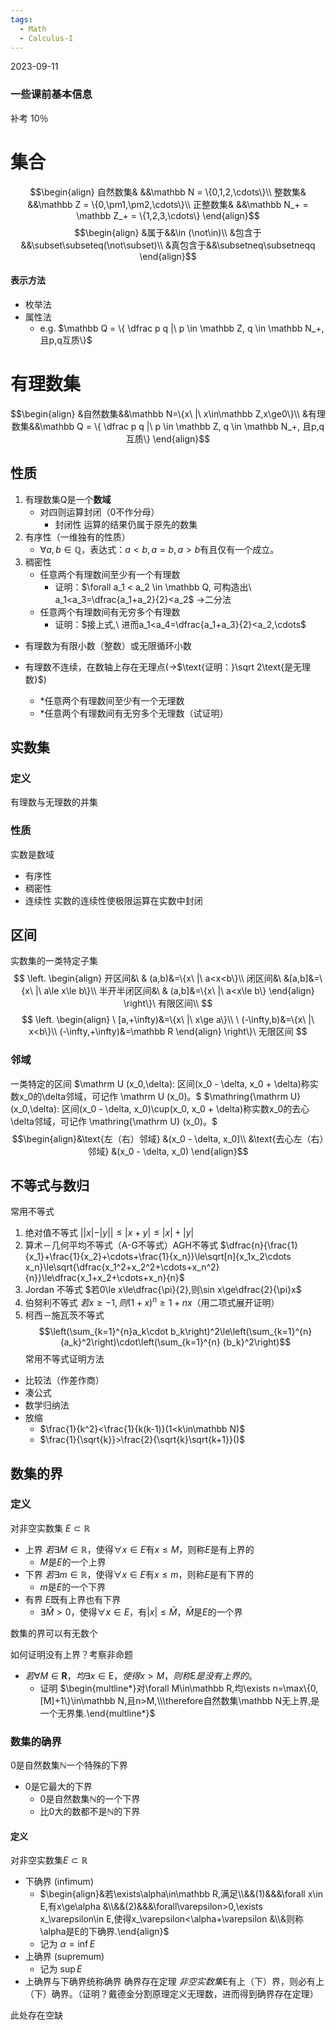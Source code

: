 ```yaml
---
tags:
  - Math
  - Calculus-I
---
```

2023-09-11
### 一些课前基本信息
补考 10％


# 集合
$$\begin{align}
自然数集& &&\mathbb N = \{0,1,2,\cdots\}\\
整数集& &&\mathbb Z = \{0,\pm1,\pm2,\cdots\}\\
正整数集& &&\mathbb N_+ = \mathbb Z_+ = \{1,2,3,\cdots\}
\end{align}$$
$$\begin{align}
&属于&&\in (\not\in)\\
&包含于&&\subset\subseteq(\not\subset)\\
&真包含于&&\subsetneq\subsetneqq
\end{align}$$

#### 表示方法
- 枚举法
- 属性法
	- e.g. $\mathbb Q =  \{ \dfrac p q |\ p \in \mathbb Z, q \in \mathbb N_+, 且p,q互质\}$
# 有理数集
$$\begin{align}
&自然数集&&\mathbb N=\{x\ |\ x\in\mathbb Z,x\ge0\}\\
&有理数集&&\mathbb Q =  \{ \dfrac p q |\ p \in \mathbb Z, q \in \mathbb N_+, 且p,q互质\}
\end{align}$$
## 性质
1. 有理数集Q是一个**数域**
	- 对四则运算封闭（0不作分母）
		- 封闭性 运算的结果仍属于原先的数集
2. 有序性（一维独有的性质）
	- $\forall a,b\in \mathbb Q\text{，表达式：}a<b,a=b,a>b\text{有且仅有一个成立。}$
3. 稠密性
	- 任意两个有理数间至少有一个有理数
		- 证明：$\forall a_1 < a_2 \in \mathbb Q, 可构造出\ a_1<a_3=\dfrac{a_1+a_2}{2}<a_2$ ->二分法
	- 任意两个有理数间有无穷多个有理数
		- 证明：$接上式,\ 进而a_1<a_4=\dfrac{a_1+a_3}{2}<a_2,\cdots$

- 有理数为有限小数（整数）或无限循环小数

- 有理数不连续，在数轴上存在无理点(->$\text{证明：}\sqrt 2\text{是无理数}$)
	- \*任意两个有理数间至少有一个无理数
	- \*任意两个有理数间有无穷多个无理数（试证明）
## 实数集
### 定义
有理数与无理数的并集
### 性质
实数是数域
- 有序性
- 稠密性
- 连续性
实数的连续性使极限运算在实数中封闭
## 区间
实数集的一类特定子集
$$
\left.
\begin{align}
开区间&\       &  (a,b)&=\{x\ |\ a<x<b\}\\
闭区间&\       &[a,b]&=\{x\ |\ a\le x\le b\}\\
半开半闭区间&\  & (a,b]&=\{x\ |\ a<x\le b\}
\end{align}
\right\}\ 有限区间\\
$$
$$
\left.
\begin{align}
\ [a,+\infty)&=\{x\ |\ x\ge a\}\\
\ (-\infty,b)&=\{x\ |\ x<b\}\\
(-\infty,+\infty)&=\mathbb R
\end{align}
\right\}\ 无限区间
$$
### 邻域
一类特定的区间
$\mathrm U (x_0,\delta): 区间(x_0 - \delta, x_0 + \delta)称实数x_0的\delta邻域，可记作 \mathrm U (x_0)。$
$\mathring{\mathrm U} (x_0,\delta): 区间(x_0 - \delta, x_0)\cup(x_0, x_0 + \delta)称实数x_0的去心\delta邻域，可记作 \mathring{\mathrm U} (x_0)。$
$$\begin{align}&\text{左（右）邻域} &(x_0 - \delta, x_0]\\
&\text{去心左（右）邻域} &(x_0 - \delta, x_0)
\end{align}$$

## 不等式与数归
常用不等式
1. 绝对值不等式 $||x|-|y||\le|x+y|\le|x|+|y|$
2. 算术－几何平均不等式（A-G不等式）AGH不等式 $\dfrac{n}{\frac{1}{x_1}+\frac{1}{x_2}+\cdots+\frac{1}{x_n}}\le\sqrt[n]{x_1x_2\cdots x_n}\le\sqrt{\dfrac{x_1^2+x_2^2+\cdots+x_n^2}{n}}\le\dfrac{x_1+x_2+\cdots+x_n}{n}$
3. Jordan 不等式 $若0\le x\le\dfrac{\pi}{2},则\sin x\ge\dfrac{2}{\pi}x$
4. 伯努利不等式 $若x \ge -1, 则(1+x)^n \ge 1 + nx\text{（用二项式展开证明）}$
5. 柯西－施瓦茨不等式 $$\left(\sum_{k=1}^{n}a_k\cdot b_k\right)^2\le\left(\sum_{k=1}^{n} {a_k}^2\right)\cdot\left(\sum_{k=1}^{n} {b_k}^2\right)$$
常用不等式证明方法
- 比较法（作差作商）
- 凑公式
- 数学归纳法
- 放缩
	- $\frac{1}{k^2}<\frac{1}{k(k-1)}(1<k\in\mathbb N)$
	- $\frac{1}{\sqrt{k}}>\frac{2}{\sqrt{k}\sqrt{k+1}}()$
## 数集的界
### 定义 
对非空实数集 $E \subset\mathbb R$
- 上界 $若\exists M\in\mathbb R\text{，使得}\forall x\in E\text{有}x\le M\text{，则称}E\text{是有上界的}$
	- $M\text{是}E\text{的一个上界}$
- 下界 $若\exists m\in\mathbb R\text{，使得}\forall x\in E\text{有}x\le m\text{，则称}E\text{是有下界的}$
	- $m\text{是}E\text{的一个下界}$
- 有界 $E\text{既有上界也有下界}$
	- $\exists \bar M >0 \text{，使得}\forall x\in E\text{，有}|x|\le \bar M \text{，}\bar M\text{是}E\text{的一个界}$

数集的界可以有无数个

如何证明没有上界？考察非命题
- $若\forall M\in\mathbf R，均\exists x \in \mathrm E，使得x>M，则称\mathrm E是没有上界的。$
	- 证明 $\begin{multline*}对\forall M\in\mathbb R,均\exists n=\max\{0,[M]+1\}\in\mathbb N,且n>M,\\\therefore自然数集\mathbb N无上界,是一个无界集.\end{multline*}$


### 数集的确界
0是自然数集$\mathbb N$一个特殊的下界
- 0是它最大的下界
	- 0是自然数集$\mathbb N$的一个下界
	- 比0大的数都不是$\mathbb N$的下界
#### 定义
对非空实数集$E \subset\mathbb R$
- 下确界 (infimum)
	- $\begin{align}&若\exists\alpha\in\mathbb R,满足\\&&(1)&&&\forall x\in E,有x\ge\alpha &\\&&(2)&&&\forall\varepsilon>0,\exists x_\varepsilon\in E,使得x_\varepsilon<\alpha+\varepsilon &\\&则称\alpha是E的下确界.\end{align}$
	- 记为 $\alpha=\inf E$
- 上确界 (supremum)
	- 记为 $\sup E$
- 上确界与下确界统称确界
确界存在定理 $非空实数集\mathrm E\text{有上（下）界，则必有上（下）确界。}$（证明？戴德金分割原理定义无理数，进而得到确界存在定理）



此处存在空缺






